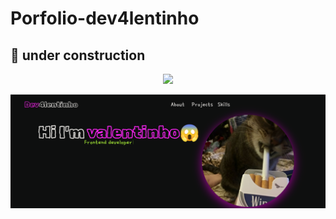 # Porfolio-dev4lentinho
## 🚧 under construction
<p align="center">
  <a href="https://skillicons.dev">
    <img src="https://skillicons.dev/icons?i=html,css,js" />
  </a>
</p>

![porfolio screenshot](https://github.com/dev4lentinho/porfolio-dev4lentinho/blob/main/assets/Captura%20desde%202024-02-06%2011-00-50.png)

